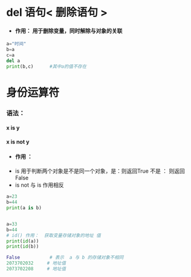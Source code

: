 # **del 语句< 删除语句 >**
+ #### 作用： 用于删除变量，同时解除与对象的关联
```python
a="时间"
b=a
c=a
del a
print(b,c)      #其中a的值不存在
```

# **身份运算符**
### 语法：
####  x  is  y  
####  x   is  not y
+ #### 作用 ： 
+ is 用于判断两个对象是不是同一个对象，是：则返回True 不是 ： 则返回 False
+ is  not  与 is 作用相反
```python
a=23
b=44
print(a is b)


a=33
b=44
# id() 作用：  获取变量存储对象的地址 值
print(id(a))
print(id(b))

False           # 表示  a 与 b 的存储对象不相同
2073702032     # 地址值
2073702208     # 地址值

```


